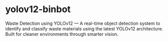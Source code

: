 # yolov12-binbot
Waste Detection using YOLOv12 — A real-time object detection system to identify and classify waste materials using the latest YOLOv12 architecture. Built for cleaner environments through smarter vision.
